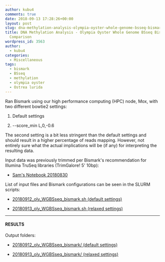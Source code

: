 ```yaml
---
author: kubu4
comments: true
date: 2018-09-13 17:28:26+00:00
layout: post
slug: dna-methylation-analysis-olympia-oyster-whole-genome-bsseq-bismark-pipeline-comparison
title: DNA Methylation Analysis - Olympia Oyster Whole Genome BSseq Bismark Pipeline
  Comparison
wordpress_id: 3563
author:
  - kubu4
categories:
  - Miscellaneous
tags:
  - bismark
  - BSseq
  - methylation
  - olympia oyster
  - Ostrea lurida
---
```


Ran Bismark using our high performance computing (HPC) node, Mox, with two different bowtie2 settings:





  1. Default settings



  2. --score_min L,0,-0.6






The second setting is a bit less stringent than the default settings and should result in a higher percentage of reads mapping. However, not entirely sure what the actual implications will be (if any) for interpreting the resulting data.

Input data was previously trimmed per Bismark's recommendation for Illumina TruSeq libraries (TrimGalore! 5' 10bp):





  * [Sam's Notebook 20180830](2018/08/30/fastqcmultiqctrimgaloremultiqcfastqcmultiqc-o-lurida-wgbsseq-for-methylation-analysis.html)



List of input files and Bismark configurations can be seen in the SLURM scripts:



  * [20180912_oly_WGBSseq_bismark.sh (default settings)](http://owl.fish.washington.edu/Athaliana/20180912_oly_WGBSseq_bismark/20180912_oly_WGBSseq_bismark.sh)



  * [20180913_oly_WGBSseq_bismark.sh (relaxed settings)](http://owl.fish.washington.edu/Athaliana/20180913_oly_WGBSseq_bismark/20180913_oly_WGBSseq_bismark.sh)






* * *





#### RESULTS





Output folders:





  * [20180912_oly_WGBSseq_bismark/ (default settings)](http://owl.fish.washington.edu/Athaliana/20180912_oly_WGBSseq_bismark/)



  * [20180913_oly_WGBSseq_bismark/ (relaxed settings)](http://owl.fish.washington.edu/Athaliana/20180913_oly_WGBSseq_bismark/)



